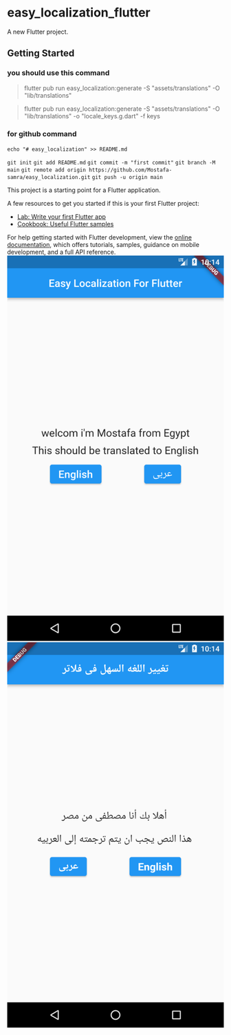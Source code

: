 # easy_localization_flutter

A new Flutter project.

## Getting Started


<h3>you should use this command</h3>
<ui>
 
  
> flutter pub run easy_localization:generate -S "assets/translations" -O "lib/translations"

  
> flutter pub run easy_localization:generate -S "assets/translations" -O "lib/translations" -o "locale_keys.g.dart" -f keys

  
</ui>

<h3>for github command </h3>

`echo "# easy_localization" >> README.md`

 `git init`
`git add README.md`
`git commit -m "first commit"`
`git branch -M main`
`git remote add origin https://github.com/Mostafa-samra/easy_localization.git`
`git push -u origin main`


This project is a starting point for a Flutter application.

A few resources to get you started if this is your first Flutter project:

- [Lab: Write your first Flutter app](https://docs.flutter.dev/get-started/codelab)
- [Cookbook: Useful Flutter samples](https://docs.flutter.dev/cookbook)

For help getting started with Flutter development, view the
[online documentation](https://docs.flutter.dev/), which offers tutorials,
samples, guidance on mobile development, and a full API reference.
![photo 1](/assets/photo/Screenshot_1671394495.png)
![photo 2](/assets/photo/Screenshot_1671394500.png)

